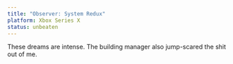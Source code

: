 ```yaml
---
title: "Observer: System Redux"
platform: Xbox Series X
status: unbeaten
---
```


These dreams are intense. The building manager also jump-scared the shit out of me.
